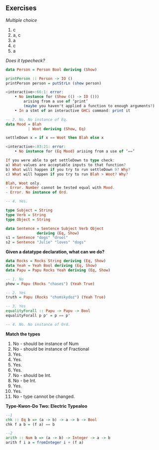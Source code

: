 Exercises
---------

*Multiple choice*
1.  c
2.  a, c
3.  a
4.  c
5.  a

*Does it typecheck?*

``` haskell
data Person = Person Bool deriving (Show)

printPerson :: Person -> IO ()
printPerson person = putStrLn (show person)

<interactive>:66:1: error:
    • No instance for (Show (() -> IO ()))
        arising from a use of ‘print’
        (maybe you haven't applied a function to enough arguments?)
    • In a stmt of an interactive GHCi command: print it
```

```haskell
-- 2. No. No instance of Eq.
data Mood = Blah
          | Woot deriving (Show, Eq)

settleDown x = if x == Woot then Blah else x

<interactive>:83:21: error:
    • No instance for (Eq Mood) arising from a use of ‘==’
```

```haskell
If you were able to get settleDown to type check:
a) What values are acceptable inputs to that function?
b) What will happen if you try to run settleDown 9? Why?
c) What will happen if you try to run Blah > Woot? Why?

Blah, Woot only.
- Error. Number cannot be tested equal with Mood.
- Error. No instance of Ord.
```

```haskell
-- 4. Yes.

type Subject = String
type Verb = String
type Object = String

data Sentence = Sentence Subject Verb Object
              deriving (Eq, Show)
s1 = Sentence "dogs" "drool"
s2 = Sentence "Julie" "loves" "dogs"
```

**Given a datatype declaration, what can we do?**

``` haskell
data Rocks = Rocks String deriving (Eq, Show)
data Yeah = Yeah Bool deriving (Eq, Show)
data Papu = Papu Rocks Yeah deriving (Eq, Show)

-- 1. No
phew = Papu (Rocks "chases") (Yeah True)

-- 2. Yes
truth = Papu (Rocks "chomskydoz") (Yeah True)

-- 3. Yes
equalityForall :: Papu -> Papu -> Bool
equalityForall p p' = p == p'

-- 4. No. No instance of Ord.
```

**Match the types**

1.  No - should be instance of Num
2.  No - should be instance of Fractional
3.  Yes.
4.  Yes.
5.  Yes.
6.  Yes.
7.  No - should be Int.
8.  No - be Int.
9.  Yes.
10. Yes.
11. No - type cannot be changed.

**Type-Kwon-Do Two: Electric Typealoo**

``` haskell
--1
chk :: Eq b => (a -> b) -> a -> b -> Bool
chk f a b = (f a) == b

--2
arith :: Num b => (a -> b) -> Integer -> a -> b
arith f i a = fromInteger i + (f a)
```